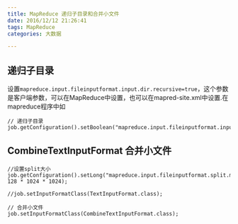 ```yaml
---
title: MapReduce 递归子目录和合并小文件
date: 2016/12/12 21:26:41 
tags: MapReduce
categories: 大数据

---
```


## 递归子目录

设置`mapreduce.input.fileinputformat.input.dir.recursive=true`，这个参数是客户端参数，可以在MapReduce中设置，也可以在mapred-site.xml中设置.在mapreduce程序中如
```
// 递归子目录
job.getConfiguration().setBoolean("mapreduce.input.fileinputformat.input.dir.recursive",true);
```

## CombineTextInputFormat 合并小文件
```
//设置split大小
job.getConfiguration().setLong("mapreduce.input.fileinputformat.split.maxsize", 128 * 1024 * 1024);

//job.setInputFormatClass(TextInputFormat.class);
		
// 合并小文件
job.setInputFormatClass(CombineTextInputFormat.class);
```